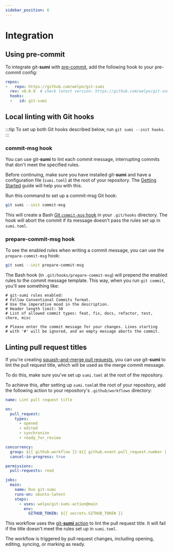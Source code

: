 ```yaml
---
sidebar_position: 6
---
```


# Integration

## Using pre-commit

To integrate git-**sumi** with [pre-commit](https://pre-commit.com/#intro), add the following hook to your pre-commit config:

```yaml title=".pre-commit-config.yaml" showLineNumbers
repos:
-   repo: https://github.com/welpo/git-sumi
  rev: v0.0.9  # check latest version: https://github.com/welpo/git-sumi/tags
  hooks:
  -   id: git-sumi
```

## Local linting with Git hooks

:::tip
To set up both Git hooks described below, run `git sumi --init hooks`.
:::

### commit-msg hook

You can use git-**sumi** to lint each commit message, interrupting commits that don't meet the specified rules.

Before continuing, make sure you have installed git-**sumi** and have a configuration file (`sumi.toml`) at the root of your repository. The [Getting Started](/docs) guide will help you with this.

Run this command to set up a commit-msg Git hook:

```bash
git sumi --init commit-msg
```

This will create a Bash [Git `commit-msg` hook](https://git-scm.com/book/en/v2/Customizing-Git-Git-Hooks#_committing_workflow_hooks) in your `.git/hooks` directory. The hook will abort the commit if its message doesn't pass the rules set up in `sumi.toml`.

### prepare-commit-msg hook

To see the enabled rules when writing a commit message, you can use the `prepare-commit-msg` hook:

```bash
git sumi --init prepare-commit-msg
```

The Bash hook (in `.git/hooks/prepare-commit-msg`) will prepend the enabled rules to the commit message template. This way, when you run `git commit`, you'll see something like:

```plaintext
# git-sumi rules enabled:
# Follow Conventional Commits format.
# Use the imperative mood in the description.
# Header length limit: 50
# List of allowed commit types: feat, fix, docs, refactor, test, chore, misc

# Please enter the commit message for your changes. Lines starting
# with '#' will be ignored, and an empty message aborts the commit.
```

## Linting pull request titles

If you're creating [squash-and-merge pull requests](https://docs.github.com/en/repositories/configuring-branches-and-merges-in-your-repository/configuring-pull-request-merges/configuring-commit-squashing-for-pull-requests), you can use git-**sumi** to lint the pull request title, which will be used as the merge commit message.

To do this, make sure you've set up `sumi.toml` at the root of the repository.

To achieve this, after setting up `sumi.toml`at the root of your repository, add the following action to your repository's `.github/workflows` directory:

```yaml title=".github/workflows/git-sumi.yml"
name: Lint pull request title

on:
  pull_request:
    types:
      - opened
      - edited
      - synchronize
      - ready_for_review

concurrency:
  group: ${{ github.workflow }}-${{ github.event.pull_request.number || github.ref }}
  cancel-in-progress: true

permissions:
  pull-requests: read

jobs:
  main:
    name: Run git-sumi
    runs-on: ubuntu-latest
    steps:
      - uses: welpo/git-sumi-action@main
        env:
          GITHUB_TOKEN: ${{ secrets.GITHUB_TOKEN }}
```

This workflow uses the [git-**sumi** action](https://github.com/welpo/git-sumi-action) to lint the pull request title. It will fail if the title doesn't meet the rules set up in `sumi.toml`.

The workflow is triggered by pull request changes, including opening, editing, syncing, or marking as ready.

